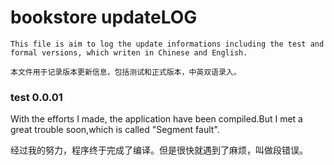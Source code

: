 # bookstore updateLOG
```
This file is aim to log the update informations including the test and formal versions, which writen in Chinese and English.

本文件用于记录版本更新信息，包括测试和正式版本，中英双语录入。
```
### test 0.0.01
With the efforts I made, the application have been compiled.But I met a great trouble soon,which is called "Segment fault".

经过我的努力，程序终于完成了编译。但是很快就遇到了麻烦，叫做段错误。